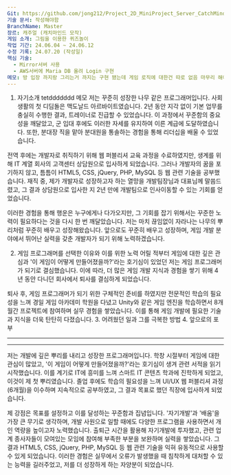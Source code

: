 ```yaml
---
Git: https://github.com/jong212/Project_2D_MiniProject_Server_CatchMind
기술 문서: 작성해야함
BranchName: Master
장르: 캐주얼 (캐치마인드 모작)
게임 소개: 그림을 이용한 퀴즈놀이
작업 기간: 24.06.04 ~ 24.06.12
수정 기록: 24.07.20 (작성일)
핵심 기술:
  - Mirror서버 사용
  - AWS서버에 Maria DB 올려 Login 구현
메모: 방 입장 까지랑 그리는거 까지는 구현 됐는데 게임 로직에 대한건 따로 없음 마무리 해야 함
---
```

1. 자기소개
tetddddddd
 메모 
저는 꾸준히 성장한 나무 같은 프로그래머입니다. 사회생활의 첫 디딤돌은 맥도날드 아르바이트였습니다. 2년 동안 지각 없이 기본 업무를 충실히 수행한 결과, 트레이너로 진급할 수 있었습니다. 이 과정에서 꾸준함의 중요성을 깨달았고, 군 입대 후에도 이러한 자세를 유지하여 이른 계급에 도달하였습니다. 또한, 분대장 직을 맡아 분대원을 통솔하는 경험을 통해 리더십을 배울 수 있었습니다.

전역 후에는 개발자로 취직하기 위해 웹 퍼블리셔 교육 과정을 수료하였지만, 생계를 위해 IT 계열 회사의 고객센터 상담원으로 입사하게 되었습니다. 그러나 개발자의 꿈을 포기하지 않고, 틈틈이 HTML5, CSS, jQuery, PHP, MySQL 등 웹 관련 기술을 공부했습니다. 재직 중, 제가 개발자로 성장하고자 하는 열망을 개발팀장님과 대표님께 말씀드렸고, 그 결과 상담원으로 입사한 지 2년 만에 개발팀으로 인사이동할 수 있는 기회를 얻었습니다.

이러한 경험을 통해 행운은 누구에게나 다가오지만, 그 기회를 잡기 위해서는 꾸준한 노력이 필요하다는 것을 다시 한 번 깨달았습니다. 저는 마치 끊임없이 자라나는 나무의 뿌리처럼 꾸준히 배우고 성장해왔습니다. 앞으로도 꾸준히 배우고 성장하며, 게임 개발 분야에서 뛰어난 실력을 갖춘 개발자가 되기 위해 노력하겠습니다.

2. 게임 프로그래머를 선택한 이유와 이를 위한 노력
어릴 적부터 게임에 대한 깊은 관심과 '이 게임이 어떻게 만들어졌을까?'라는 호기심이 있었던 저는 게임 프로그래머가 되기로 결심했습니다. 이에 따라, 더 많은 게임 개발 지식과 경험을 쌓기 위해 4년 동안 다니던 회사에서 퇴사를 결심하게 되었습니다.

퇴사 후, 게임 프로그래머가 되기 위한 구체적인 준비를 하였지만 전문적인 학습의 필요성을 느껴 경일 게임 아카데미 학원을 다녔고  Unity와 같은 게임 엔진을 학습하면서 8개월간 프로젝트에 참여하며 실무 경험을 쌓았습니다. 이를 통해 게임 개발에 필요한 기술과 지식을 더욱 탄탄히 다졌습니다.
3. 어려웠던 일과 그를 극복한 방법
4. 앞으로의 포부



---
---------
저는 개발에 깊은 뿌리를 내리고 성장한 프로그래머입니다. 학창 시절부터 게임에 대한 관심이 많았고, '이 게임이 어떻게 만들어졌을까?'라는 호기심이 생겨 관련 서적을 읽기 시작했습니다. 이를 계기로 IT에 흥미를 느껴 스마트 IT 콘텐츠 학과에 진학하게 되었고, 이것이 제 첫 뿌리였습니다. 졸업 후에도 학습의 필요성을 느껴 UI/UX 웹 퍼블리셔 과정(6개월)을 이수하며 지속적으로 공부하였고, 그 결과 목표로 했던 직장에 입사하게 되었습니다.

제 강점은 목표를 설정하고 이를 달성하는 꾸준함과 집념입니다. '자기개발'과 '배움'을 가장 큰 무기로 생각하며, 개발 사원으로 일할 때에도 다양한 프로그램을 사용하면서 개인 역량을 높이고자 노력했습니다. 출퇴근 시간을 활용해 자기개발에 투자했고, 관련 업계 종사자들이 모여있는 모임에 참여해 부족한 부분을 보완하며 실력을 쌓았습니다. 그 결과 HTML5, CSS, jQuery, PHP, MySQL 등 웹 관련 기술을 익혀 유동적으로 사용할 수 있게 되었습니다. 이러한 경험은 실무에서 오류가 발생했을 때 침착하게 대처할 수 있는 능력을 길러주었고, 저를 더 성장하게 하는 자양분이 되었습니다.
